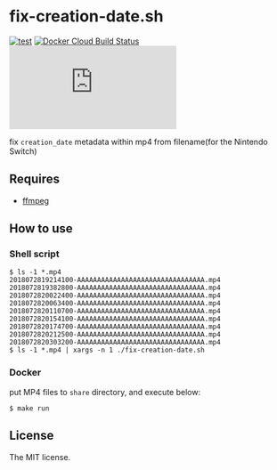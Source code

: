 # fix-creation-date.sh

[![test](https://github.com/sasaplus1/fix-creation-date.sh/workflows/test/badge.svg)](https://github.com/sasaplus1/fix-creation-date.sh/actions?query=workflow%3Atest)
[![Docker Cloud Build Status](https://img.shields.io/docker/cloud/build/sasaplus1/fix-creation-date.sh.svg)](https://hub.docker.com/r/sasaplus1/fix-creation-date.sh)
[![renovate](https://badges.renovateapi.com/github/sasaplus1/fix-creation-date.sh)](https://renovatebot.com)

fix `creation_date` metadata within mp4 from filename(for the Nintendo Switch)

## Requires

- [ffmpeg](https://www.ffmpeg.org/)

## How to use

### Shell script

```console
$ ls -1 *.mp4
2018072819214100-AAAAAAAAAAAAAAAAAAAAAAAAAAAAAAAA.mp4
2018072819382800-AAAAAAAAAAAAAAAAAAAAAAAAAAAAAAAA.mp4
2018072820022400-AAAAAAAAAAAAAAAAAAAAAAAAAAAAAAAA.mp4
2018072820063400-AAAAAAAAAAAAAAAAAAAAAAAAAAAAAAAA.mp4
2018072820110700-AAAAAAAAAAAAAAAAAAAAAAAAAAAAAAAA.mp4
2018072820154100-AAAAAAAAAAAAAAAAAAAAAAAAAAAAAAAA.mp4
2018072820174700-AAAAAAAAAAAAAAAAAAAAAAAAAAAAAAAA.mp4
2018072820212500-AAAAAAAAAAAAAAAAAAAAAAAAAAAAAAAA.mp4
2018072820303200-AAAAAAAAAAAAAAAAAAAAAAAAAAAAAAAA.mp4
$ ls -1 *.mp4 | xargs -n 1 ./fix-creation-date.sh
```

### Docker

put MP4 files to `share` directory, and execute below:

```console
$ make run
```

## License

The MIT license.
